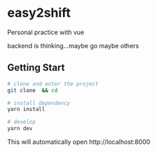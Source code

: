 # easy2shift

Personal practice with vue 

backend is thinking...maybe go maybe others

## Getting Start

```bash
# clone and enter the project
git clone  && cd

# install dependency
yarn install

# develop
yarn dev
```

This will automatically open http://localhost:8000